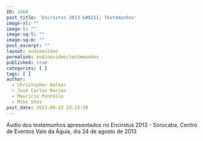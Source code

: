 ```yaml
---
ID: 3460
post_title: 'Encristus 2013 &#8211; Testemunhos'
image-xl: ""
image-l: ""
image-sq-l: ""
image-sq-m: ""
post_excerpt: ""
layout: audioevideo
permalink: audioevideo/testemunhos
published: true
categories: [ ]
tags: [ ]
author:
  - Christopher Walker
  - José Carlos Marion
  - Mauricio Pontello
  - Mike Shea
post_date: 2013-09-22 23:13:38
---
```

Áudio dos testemunhos apresentados no Encirstus 2013 - Sorocaba, Centro de Eventos Vale da Águia, dia 24 de agosto de 2013